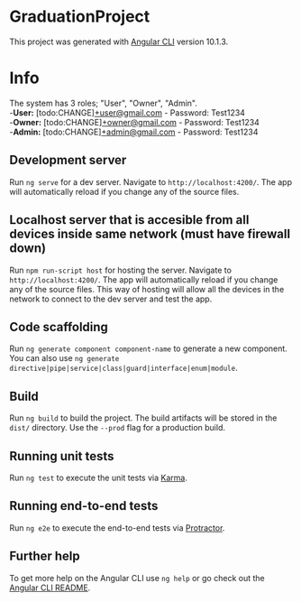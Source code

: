 # GraduationProject

This project was generated with [Angular CLI](https://github.com/angular/angular-cli) version 10.1.3.

# Info
The system has 3 roles; "User", "Owner", "Admin".  
-**User:** [todo:CHANGE]+user@gmail.com  - Password: Test1234  
-**Owner:** [todo:CHANGE]+owner@gmail.com  - Password: Test1234  
-**Admin:** [todo:CHANGE]+admin@gmail.com  - Password: Test1234
## Development server

Run `ng serve` for a dev server. Navigate to `http://localhost:4200/`. The app will automatically reload if you change any of the source files.

## Localhost server that is accesible from all devices inside same network (must have firewall down)

Run `npm run-script host` for hosting the server. Navigate to `http://localhost:4200/`. The app will automatically reload if you change any of the source files. This way of hosting will allow all the devices in the network to connect to the dev server and test the app. 

## Code scaffolding

Run `ng generate component component-name` to generate a new component. You can also use `ng generate directive|pipe|service|class|guard|interface|enum|module`.

## Build

Run `ng build` to build the project. The build artifacts will be stored in the `dist/` directory. Use the `--prod` flag for a production build.

## Running unit tests

Run `ng test` to execute the unit tests via [Karma](https://karma-runner.github.io).

## Running end-to-end tests

Run `ng e2e` to execute the end-to-end tests via [Protractor](http://www.protractortest.org/).

## Further help

To get more help on the Angular CLI use `ng help` or go check out the [Angular CLI README](https://github.com/angular/angular-cli/blob/master/README.md).
